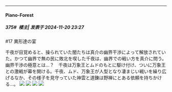 ﻿
*****

####  Piano-Forest  
##### 375#         楼主| 发表于 2024-11-20 23:27

#17 異形達の宴

千夜が目覚めると、操られていた闇たちは真介の幽界干渉によって解放されていた。かつて幽界で無の民に敗北を喫した千夜は、幽界での戦い方を真介に問う。幽界干渉の極意とは…？　千夜は万象王とムドのもとに駆け付け、ついに万象王との激戦が幕を開ける。千夜、ムド、万象王が人型となり凄まじい戦いを繰り広げるなか、その様子を見守っていた神雲と道錬は野禅にとある依頼を持ちかける…。
<img src="https://p.sda1.dev/20/c06291773652a757d9021feed7bd997b/img01 _19_.webp" referrerpolicy="no-referrer">
<img src="https://p.sda1.dev/20/25b29853ded7d84b85f1a44bdc13fa2f/img02 _19_.webp" referrerpolicy="no-referrer">
<img src="https://p.sda1.dev/20/69083c39368669f70e02ea568de5cce9/img03 _19_.webp" referrerpolicy="no-referrer">
<img src="https://p.sda1.dev/20/175ab82d9e95cc73972d6a16ca1fff0c/img04 _19_.webp" referrerpolicy="no-referrer">

